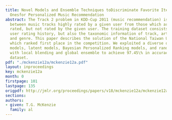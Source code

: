 ```yaml
---
title: Novel Models and Ensemble Techniques toDiscriminate Favorite Items from Unrated
  Onesfor Personalized Music Recommendation
abstract: The Track 2 problem in KDD-Cup 2011 (music recommendation) is to discriminate
  between music tracks highly rated by a given user from those which are overall highly
  rated, but not rated by the given user. The training dataset consists of not only
  user rating history, but also the taxonomic information of track, artist, album,
  and genre. This paper describes the solution of the National Taiwan University team
  which ranked first place in the competition. We exploited a diverse of models (neighborhood
  models, latent models, Bayesian Personalized Ranking models, and random-walk models)
  with local blending and global ensemble to achieve 97.45\% in accuracy on the testing
  dataset.
pdf: "./mckenzie12a/mckenzie12a.pdf"
layout: inproceedings
key: mckenzie12a
month: 0
firstpage: 101
lastpage: 135
origpdf: http://jmlr.org/proceedings/papers/v18/mckenzie12a/mckenzie12a.pdf
sections: 
authors:
- given: T.G. McKenzie
  family: al
---
```

